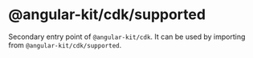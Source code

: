# @angular-kit/cdk/supported

Secondary entry point of `@angular-kit/cdk`. It can be used by importing from `@angular-kit/cdk/supported`.
